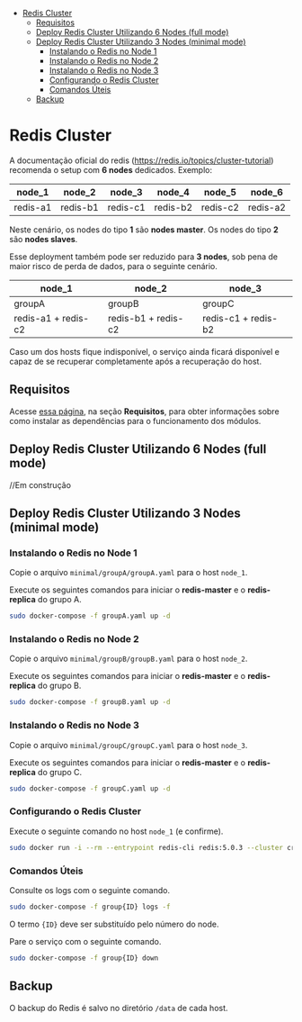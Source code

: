 <!-- TOC -->

- [Redis Cluster](#redis-cluster)
	- [Requisitos](#requisitos)
	- [Deploy Redis Cluster Utilizando 6 Nodes (full mode)](#deploy-redis-cluster-utilizando-6-nodes-full-mode)
	- [Deploy Redis Cluster Utilizando 3 Nodes (minimal mode)](#deploy-redis-cluster-utilizando-3-nodes-minimal-mode)
		- [Instalando o Redis no Node 1](#instalando-o-redis-no-node-1)
		- [Instalando o Redis no Node 2](#instalando-o-redis-no-node-2)
		- [Instalando o Redis no Node 3](#instalando-o-redis-no-node-3)
		- [Configurando o Redis Cluster](#configurando-o-redis-cluster)
		- [Comandos Úteis](#comandos-úteis)
	- [Backup](#backup)

<!-- TOC -->

# Redis Cluster

A documentação oficial do redis (https://redis.io/topics/cluster-tutorial) recomenda o setup com **6 nodes** dedicados.  Exemplo:

|node_1|node_2|node_3|node_4|node_5|node_6|
|-|-|-|-|-|-|
|redis-a1|redis-b1|redis-c1|redis-b2|redis-c2|redis-a2|

Neste cenário, os nodes do tipo **1** são **nodes master**. Os nodes do tipo **2** são **nodes slaves**.

Esse deployment também pode ser reduzido para **3 nodes**, sob pena de maior risco de perda de dados, para o seguinte cenário.

|node_1|node_2|node_3|
|-|-|-|
|groupA|groupB|groupC|
|redis-a1 + redis-c2|redis-b1 + redis-c2|redis-c1 + redis-b2|

Caso um dos hosts fique indisponível, o serviço ainda ficará disponível e capaz de se recuperar completamente após a recuperação do host.

## Requisitos

Acesse [essa página](../README.md), na seção **Requisitos**, para obter informações sobre como instalar as dependências para o funcionamento dos módulos.

## Deploy Redis Cluster Utilizando 6 Nodes (full mode)

//Em construção

## Deploy Redis Cluster Utilizando 3 Nodes (minimal mode)

### Instalando o Redis no Node 1

Copie o arquivo ``minimal/groupA/groupA.yaml`` para o host ``node_1``.

Execute os seguintes comandos para iniciar o **redis-master** e o **redis-replica** do grupo A.

```bash
sudo docker-compose -f groupA.yaml up -d
```

### Instalando o Redis no Node 2

Copie o arquivo ``minimal/groupB/groupB.yaml`` para o host ``node_2``.

Execute os seguintes comandos para iniciar o **redis-master** e o **redis-replica** do grupo B.

```bash
sudo docker-compose -f groupB.yaml up -d
```

### Instalando o Redis no Node 3

Copie o arquivo ``minimal/groupC/groupC.yaml`` para o host ``node_3``.

Execute os seguintes comandos para iniciar o **redis-master** e o **redis-replica** do grupo C.

```bash
sudo docker-compose -f groupC.yaml up -d
```

### Configurando o Redis Cluster

Execute o seguinte comando no host ``node_1`` (e confirme).

```bash
sudo docker run -i --rm --entrypoint redis-cli redis:5.0.3 --cluster create node_1:6379 node_2:6379 node_3:6379 node_1:6380 node_3:6380 node_2:6380 --cluster-replicas 1
```

### Comandos Úteis

Consulte os logs com o seguinte comando.

```bash
sudo docker-compose -f group{ID} logs -f
```

O termo ``{ID}`` deve ser substituído pelo número do node.

Pare o serviço com o seguinte comando.

```bash
sudo docker-compose -f group{ID} down
```

## Backup

O backup do Redis é salvo no diretório ``/data`` de cada host.

